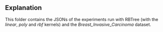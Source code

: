 ## Explanation

This folder contains the JSONs of the experiments run with RBTree (with the _linear_, _poly_ and _rbf_ kernels) and the _Breast_Invasive_Carcinoma_ dataset.